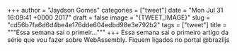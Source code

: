 
+++
author = "Jaydson Gomes"
categories = ["tweet"]
date = "Mon Jul 31 16:09:41 +0000 2017"
draft = false
image = "{TWEET_IMAGE}"
slug = "cd56b7fa6d6d4be4e176dde604edbd98e3e792b2"
tags = ["tweet"]
title = """Essa semana sai o primeir..."""
+++
Essa semana sai o primeiro artigo da série que vou fazer sobre WebAssembly. Fiquem ligados no portal @braziljs
